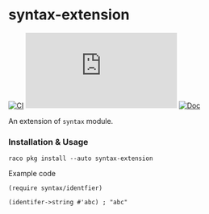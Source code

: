 # syntax-extension

[![CI](https://github.com/racket-tw/syntax-extension/actions/workflows/ci.yml/badge.svg)](https://github.com/racket-tw/syntax-extension/actions/workflows/ci.yml)
[![Coverage](https://badgen.net/https/racket-tw.github.io/syntax-extension/coverage/badge.json)](https://racket-tw.github.io/syntax-extension/coverage)
[![Doc](https://badgen.net/badge/doc/published/blue)](https://docs.racket-lang.org/syntax-extension)

An extension of `syntax` module.

### Installation & Usage

```shell
raco pkg install --auto syntax-extension
```

Example code

```racket
(require syntax/identfier)

(identifer->string #'abc) ; "abc"
```
